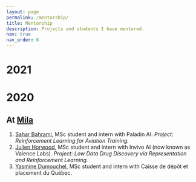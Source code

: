 ```yaml
---
layout: page
permalink: /mentorship/
title: Mentorship
description: Projects and students I have mentored. 
nav: true
nav_order: 6
---
```


# 2021

# 2020
## At [Mila](https://mila.quebec/en/)
1. [Sahar Bahrami](https://www.linkedin.com/in/sahar-bahrami-phd-02840a49/), MSc student and intern with Paladin AI. *Project: Reinforcement Learning for Aviation Training.*
2. [Julien Horwood](https://www.linkedin.com/in/julien-horwood-76b865133/), MSc student and intern with Invivo AI (now known as Valence Labs). *Project: Low Data Drug Discovery via Representation and Reinforcement Learning.*
3. [Yasmine Dumouchel](https://www.linkedin.com/in/yasmine-dumouchel-aa298863/), MSc student and intern with Caisse de dépôt et placement du Québec. 

